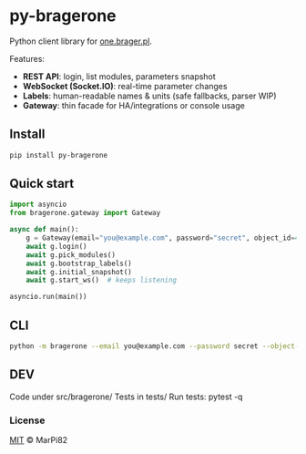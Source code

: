# py-bragerone

Python client library for [one.brager.pl](https://one.brager.pl).

Features:
- **REST API**: login, list modules, parameters snapshot
- **WebSocket (Socket.IO)**: real-time parameter changes
- **Labels**: human-readable names & units (safe fallbacks, parser WIP)
- **Gateway**: thin facade for HA/integrations or console usage

## Install

```bash
pip install py-bragerone
```
## Quick start
```python
import asyncio
from bragerone.gateway import Gateway

async def main():
    g = Gateway(email="you@example.com", password="secret", object_id=439, lang="en")
    await g.login()
    await g.pick_modules()
    await g.bootstrap_labels()
    await g.initial_snapshot()
    await g.start_ws()  # keeps listening

asyncio.run(main())
```

## CLI
```bash
python -m bragerone --email you@example.com --password secret --object-id 439 --lang en --log-level DEBUG
```

## DEV
Code under src/bragerone/
Tests in tests/
Run tests: pytest -q

### License
[MIT](LICENSE.md) © MarPi82


